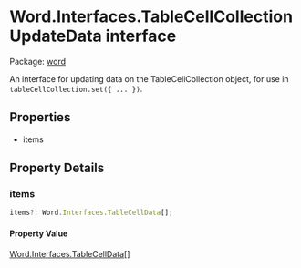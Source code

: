 # Word.Interfaces.TableCellCollectionUpdateData interface

Package: [word](/en-us/javascript/api/word)

An interface for updating data on the TableCellCollection object, for use in `tableCellCollection.set({ ... })`.

## Properties

- items

## Property Details

### items

```typescript
items?: Word.Interfaces.TableCellData[];
```

#### Property Value

[Word.Interfaces.TableCellData](/en-us/javascript/api/word/word.interfaces.tablecelldata)[]